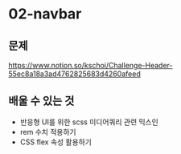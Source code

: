 # 02-navbar

## 문제

https://www.notion.so/kschoi/Challenge-Header-55ec8a18a3ad4762825683d4260afeed

## 배울 수 있는 것

- 반응형 UI를 위한 scss 미디어쿼리 관련 믹스인
- rem 수치 적용하기
- CSS flex 속성 활용하기
